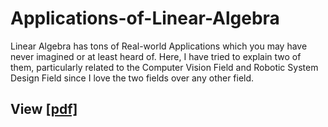 # Applications-of-Linear-Algebra

Linear Algebra has tons of Real-world Applications which you may have never imagined or at least heard of. Here, I have tried to explain two of them, particularly related to the Computer Vision Field and Robotic System Design Field since I love the two fields over any other field.

## View [[pdf]](https://nbviewer.jupyter.org/github/bimalka98/Applications-of-Linear-Algebra/blob/main/Document.pdf)
